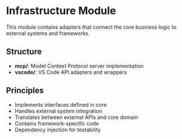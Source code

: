 # Infrastructure Module

This module contains adapters that connect the core business logic to external systems and frameworks.

## Structure

- **mcp/**: Model Context Protocol server implementation
- **vscode/**: VS Code API adapters and wrappers

## Principles

- Implements interfaces defined in core
- Handles external system integration
- Translates between external APIs and core domain
- Contains framework-specific code
- Dependency injection for testability
